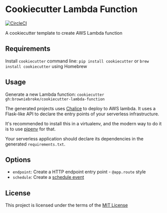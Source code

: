 Cookiecutter Lambda Function
============================

[![CircleCI](https://img.shields.io/circleci/project/github/browniebroke/cookiecutter-lambda-function.svg)](https://circleci.com/gh/browniebroke/cookiecutter-lambda-function)

A cookiecutter template to create AWS Lambda function

Requirements
------------

Install `cookiecutter` command line: `pip install cookiecutter` or `brew install cookiecutter` using Homebrew

Usage
-----

Generate a new Lambda function: `cookiecutter gh:browniebroke/cookiecutter-lambda-function` 

The generated projects uses [Chalice](http://chalice.readthedocs.io/en/latest/) to deploy to AWS
lambda. It uses a Flask-like API to declare the entry points of your serverless infrastructure.

It's recommended to install this in a virtualenv, and the modern way to do it
is to use [pipenv](https://docs.pipenv.org/) for that.

Your serverless application should declare its dependencies in the generated `requirements.txt`.

Options
-------

- `endpoint`: Create a HTTP endpoint entry point - `@app.route` style
- `schedule`: Create a [schedule event](http://chalice.readthedocs.io/en/latest/topics/events.html#scheduled-events)

License
-------

This project is licensed under the terms of the [MIT License](/LICENSE)
